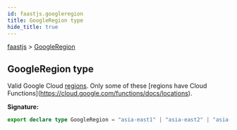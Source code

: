 ```yaml
---
id: faastjs.googleregion
title: GoogleRegion type
hide_title: true
---
```

[faastjs](./faastjs.md) &gt; [GoogleRegion](./faastjs.googleregion.md)

## GoogleRegion type

Valid Google Cloud [regions](https://cloud.google.com/compute/docs/regions-zones/)<!-- -->. Only some of these \[regions have Cloud Functions\](https://cloud.google.com/functions/docs/locations).

<b>Signature:</b>

```typescript
export declare type GoogleRegion = "asia-east1" | "asia-east2" | "asia-northeast1" | "asia-south1" | "asia-southeast1" | "australia-southeast1" | "europe-north1" | "europe-west1" | "europe-west2" | "europe-west3" | "europe-west4" | "europe-west6" | "northamerica-northeast1" | "southamerica-east1" | "us-central1" | "us-east1" | "us-east4" | "us-west1" | "us-west2";
```